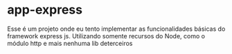 # app-express

Esse é um projeto onde eu tento implementar as funcionalidades básicas do framework express js. Utilizando somente recursos do Node, como o módulo http e mais nenhuma lib deterceiros
